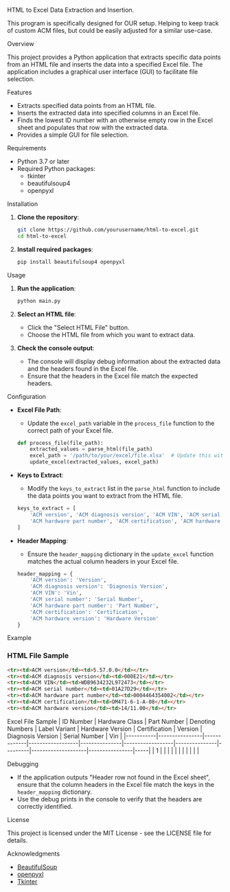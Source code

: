 HTML to Excel Data Extraction and Insertion.

This program is specifically designed for OUR setup. Helping to keep track of custom ACM files, but could be easily adjusted for a similar use-case.

Overview

This project provides a Python application that extracts specific data points from an HTML file and inserts the data into a specified Excel file. The application includes a graphical user interface (GUI) to facilitate file selection.

Features

- Extracts specified data points from an HTML file.
- Inserts the extracted data into specified columns in an Excel file.
- Finds the lowest ID number with an otherwise empty row in the Excel sheet and populates that row with the extracted data.
- Provides a simple GUI for file selection.

Requirements

- Python 3.7 or later
- Required Python packages:
  - tkinter
  - beautifulsoup4
  - openpyxl

Installation

1. **Clone the repository**:
   ```bash
   git clone https://github.com/yourusername/html-to-excel.git
   cd html-to-excel
   ```

2. **Install required packages**:
   ```bash
   pip install beautifulsoup4 openpyxl
   ```

Usage

1. **Run the application**:
   ```bash
   python main.py
   ```

2. **Select an HTML file**:
   - Click the "Select HTML File" button.
   - Choose the HTML file from which you want to extract data.

3. **Check the console output**:
   - The console will display debug information about the extracted data and the headers found in the Excel file.
   - Ensure that the headers in the Excel file match the expected headers.

Configuration

- **Excel File Path**:
  - Update the `excel_path` variable in the `process_file` function to the correct path of your Excel file.

  ```python
  def process_file(file_path):
      extracted_values = parse_html(file_path)
      excel_path = '/path/to/your/excel/file.xlsx'  # Update this with your actual file path
      update_excel(extracted_values, excel_path)
  ```

- **Keys to Extract**:
  - Modify the `keys_to_extract` list in the `parse_html` function to include the data points you want to extract from the HTML file.

  ```python
  keys_to_extract = [
      'ACM version', 'ACM diagnosis version', 'ACM VIN', 'ACM serial number',
      'ACM hardware part number', 'ACM certification', 'ACM hardware version'
  ]
  ```

- **Header Mapping**:
  - Ensure the `header_mapping` dictionary in the `update_excel` function matches the actual column headers in your Excel file.

  ```python
  header_mapping = {
      'ACM version': 'Version',
      'ACM diagnosis version': 'Diagnosis Version',
      'ACM VIN': 'Vin',
      'ACM serial number': 'Serial Number',
      'ACM hardware part number': 'Part Number',
      'ACM certification': 'Certification',
      'ACM hardware version': 'Hardware Version'
  }
  ```

Example

### HTML File Sample
```html
<tr><td>ACM version</td><td>5.57.0.0</td></tr>
<tr><td>ACM diagnosis version</td><td>000E21</td></tr>
<tr><td>ACM VIN</td><td>WDB9634232L972473</td></tr>
<tr><td>ACM serial number</td><td>01A27D29</td></tr>
<tr><td>ACM hardware part number</td><td>0004464354002</td></tr>
<tr><td>ACM certification</td><td>OM471-6-1-A-08</td></tr>
<tr><td>ACM hardware version</td><td>14/11.00</td></tr>
```

Excel File Sample
| ID Number | Hardware Class | Part Number | Denoting Numbers | Label Variant | Hardware Version | Certification | Version | Diagnosis Version | Serial Number | Vin |
|-----------|----------------|-------------|------------------|---------------|------------------|---------------|---------|--------------------|----------------|-----|
| 1         |                |             |                  |               |                  |               |         |                    |                |     |

Debugging

- If the application outputs "Header row not found in the Excel sheet", ensure that the column headers in the Excel file match the keys in the `header_mapping` dictionary.
- Use the debug prints in the console to verify that the headers are correctly identified.

License

This project is licensed under the MIT License - see the LICENSE file for details.

Acknowledgments

- [BeautifulSoup](https://www.crummy.com/software/BeautifulSoup/)
- [openpyxl](https://openpyxl.readthedocs.io/en/stable/)
- [Tkinter](https://docs.python.org/3/library/tkinter.html)
